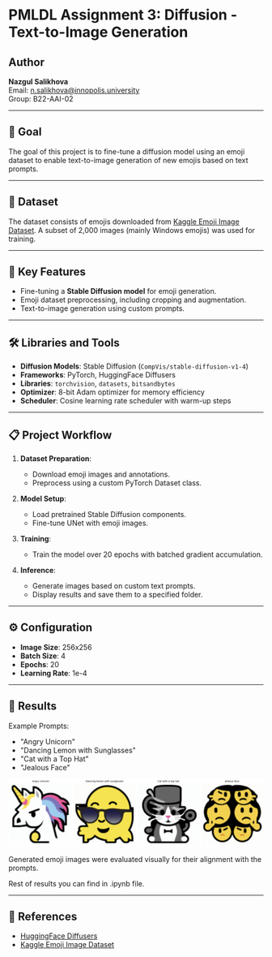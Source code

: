 # PMLDL Assignment 3: Diffusion - Text-to-Image Generation

## Author
**Nazgul Salikhova**  
Email: [n.salikhova@innopolis.university](mailto:n.salikhova@innopolis.university)  
Group: B22-AAI-02  

---

## 🎯 Goal
The goal of this project is to fine-tune a diffusion model using an emoji dataset to enable text-to-image generation of new emojis based on text prompts.

---

## 📂 Dataset
The dataset consists of emojis downloaded from [Kaggle Emoji Image Dataset](https://www.kaggle.com/datasets/subinium/emojiimage-dataset). A subset of 2,000 images (mainly Windows emojis) was used for training.

---

## 🚀 Key Features
- Fine-tuning a **Stable Diffusion model** for emoji generation.
- Emoji dataset preprocessing, including cropping and augmentation.
- Text-to-image generation using custom prompts.

---

## 🛠️ Libraries and Tools
- **Diffusion Models**: Stable Diffusion (`CompVis/stable-diffusion-v1-4`)
- **Frameworks**: PyTorch, HuggingFace Diffusers
- **Libraries**: `torchvision`, `datasets`, `bitsandbytes`
- **Optimizer**: 8-bit Adam optimizer for memory efficiency
- **Scheduler**: Cosine learning rate scheduler with warm-up steps

---

## 📋 Project Workflow
1. **Dataset Preparation**:
   - Download emoji images and annotations.
   - Preprocess using a custom PyTorch Dataset class.

2. **Model Setup**:
   - Load pretrained Stable Diffusion components.
   - Fine-tune UNet with emoji images.

3. **Training**:
   - Train the model over 20 epochs with batched gradient accumulation.

4. **Inference**:
   - Generate images based on custom text prompts.
   - Display results and save them to a specified folder.

---

## ⚙️ Configuration
- **Image Size**: 256x256
- **Batch Size**: 4
- **Epochs**: 20
- **Learning Rate**: 1e-4

---

## 🧪 Results
Example Prompts:
- "Angry Unicorn"
- "Dancing Lemon with Sunglasses"
- "Cat with a Top Hat"
- "Jealous Face"

![Generated Emojis](example.png)

Generated emoji images were evaluated visually for their alignment with the prompts.

Rest of results you can find in .ipynb file.

---

## 📜 References
- [HuggingFace Diffusers](https://huggingface.co/docs/diffusers/index)
- [Kaggle Emoji Image Dataset](https://www.kaggle.com/datasets/subinium/emojiimage-dataset)